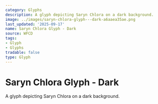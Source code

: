 ```yaml
---
category: Glyphs
description: A glyph depicting Saryn Chlora on a dark background.
image: ../images/saryn-chlora-glyph---dark-a6aaea35ae.png
last_updated: '2025-09-17'
name: Saryn Chlora Glyph - Dark
source: WFCD
tags:
- Glyph
- Glyphs
tradable: false
type: Glyph
---
```


# Saryn Chlora Glyph - Dark

A glyph depicting Saryn Chlora on a dark background.

